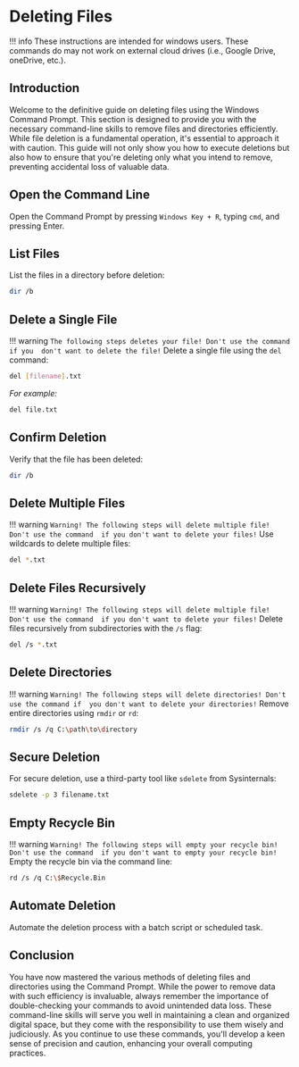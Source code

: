 # Deleting Files


!!! info
    These instructions are intended for windows users.
    These commands do may not work on external cloud drives (i.e., Google Drive, oneDrive, etc.).

## Introduction
Welcome to the definitive guide on deleting files using the Windows Command Prompt. 
This section is designed to provide you with the necessary command-line skills to 
remove files and directories efficiently. While file deletion is a fundamental 
operation, it's essential to approach it with caution. This guide will not only 
show you how to execute deletions but also how to ensure that you're deleting only 
what you intend to remove, preventing accidental loss of valuable data.

## <b>Open the Command Line</b>
Open the Command Prompt by pressing `Windows Key + R`, typing `cmd`, and pressing 
Enter.

## <b>List Files</b>
List the files in a directory before deletion:

```bash
dir /b
```

## <b>Delete a Single File</b>
!!! warning
    ```
    The following steps deletes your file! Don't use the command if you 
    don't want to delete the file!
    ```
Delete a single file using the `del` command:

```bash
del [filename].txt
```

<i>For example:</i>
```bash
del file.txt
```

## <b>Confirm Deletion</b>
Verify that the file has been deleted:

```bash
dir /b
```

## <b>Delete Multiple Files</b>
!!! warning
    ```
    Warning! The following steps will delete multiple file! Don't use the command 
    if you don't want to delete your files!
    ```
Use wildcards to delete multiple files:

```bash
del *.txt
```

## <b>Delete Files Recursively</b>
!!! warning
    ```
    Warning! The following steps will delete multiple file! Don't use the command 
    if you don't want to delete your files!
    ```
Delete files recursively from subdirectories with the `/s` flag:

```bash
del /s *.txt
```

## <b>Delete Directories</b>
!!! warning
    ```
    Warning! The following steps will delete directories! Don't use the command if 
    you don't want to delete your directories!
    ```
Remove entire directories using `rmdir` or `rd`:

```bash
rmdir /s /q C:\path\to\directory
```

## <b>Secure Deletion</b>
For secure deletion, use a third-party tool like `sdelete` from Sysinternals:

```bash
sdelete -p 3 filename.txt
```

## <b>Empty Recycle Bin</b>
!!! warning
    ```
    Warning! The following steps will empty your recycle bin! Don't use the command 
    if you don't want to empty your recycle bin!
    ```
Empty the recycle bin via the command line:

```bash
rd /s /q C:\$Recycle.Bin
```

## <b>Automate Deletion</b>
Automate the deletion process with a batch script or scheduled task.

## Conclusion
You have now mastered the various methods of deleting files and directories using 
the Command Prompt. While the power to remove data with such efficiency is 
invaluable, always remember the importance of double-checking your commands to 
avoid unintended data loss. These command-line skills will serve you well in 
maintaining a clean and organized digital space, but they come with the 
responsibility to use them wisely and judiciously. As you continue to use these 
commands, you'll develop a keen sense of precision and caution, enhancing your 
overall computing practices.
